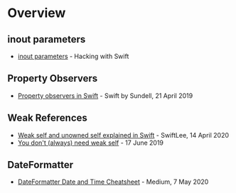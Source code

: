 # Overview

## inout parameters
* [inout parameters](https://www.hackingwithswift.com/sixty/5/10/inout-parameters) - Hacking with Swift

## Property Observers
* [Property observers in Swift](https://www.swiftbysundell.com/articles/property-observers-in-swift/) - Swift by Sundell, 21 April 2019

## Weak References
* [Weak self and unowned self explained in Swift](https://www.avanderlee.com/swift/weak-self/) - SwiftLee, 14 April 2020
* [You don't (always) need weak self](https://medium.com/flawless-app-stories/you-dont-always-need-weak-self-a778bec505ef) - 17 June 2019

## DateFormatter
* [DateFormatter Date and Time Cheatsheet](https://stevenpcurtis.medium.com/dateformatter-date-and-time-cheatsheet-8bafaf4e0d2d) - Medium, 7 May 2020